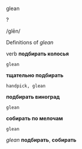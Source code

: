 glean

?

/ɡlēn/

Definitions of _glean_

verb
**подбирать колосья**

    glean
**тщательно подбирать**

    handpick, glean
**подбирать виноград**

    glean
**собирать по мелочам**

    glean

_glean_
**подбирать**, **собирать**